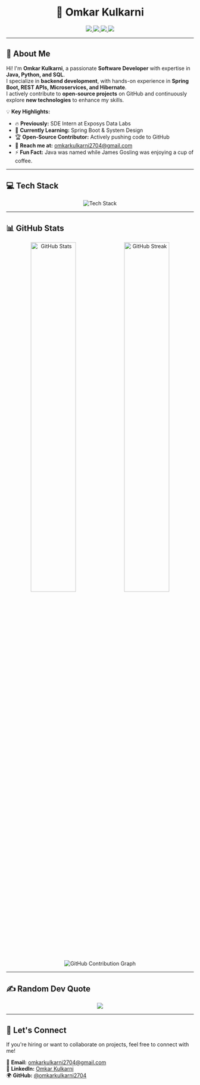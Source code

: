 <h1 align="center">🚀 Omkar Kulkarni</h1>  

<p align="center">
  <a href="https://github.com/omkarkulkarni2704">
    <img src="https://img.shields.io/badge/GitHub-%40omkarkulkarni-239a3b.svg">
  </a>
  <a href="https://www.linkedin.com/in/omkarkulkarni-dev/">
    <img src="https://img.shields.io/badge/LinkedIn-%40omkarkulkarni-0c66c3.svg">
  </a>
  <a href="https://x.com/omkarkulkarni_">
    <img src="https://img.shields.io/badge/X-%40omkarkulkarni-222222.svg">
  </a>
  <img src="https://komarev.com/ghpvc/?username=omkarkulkarni2704&label=Profile%20Views&color=0e75b6&style=flat">
</p>  

---

## 👋 About Me  

Hi! I'm **Omkar Kulkarni**, a passionate **Software Developer** with expertise in **Java, Python, and SQL**.  
I specialize in **backend development**, with hands-on experience in **Spring Boot, REST APIs, Microservices, and Hibernate**.  
I actively contribute to **open-source projects** on GitHub and continuously explore **new technologies** to enhance my skills.  

💡 **Key Highlights:**  
- 🔥 **Previously:** SDE Intern at Exposys Data Labs  
- 🌱 **Currently Learning:** Spring Boot & System Design  
- 🏆 **Open-Source Contributor:** Actively pushing code to GitHub  
- 📧 **Reach me at:** omkarkulkarni2704@gmail.com  
- ⚡ **Fun Fact:** Java was named while James Gosling was enjoying a cup of coffee.  

---

## 💻 Tech Stack  

<p align="center">
  <img src="https://skillicons.dev/icons?i=java,python,mysql,spring,hibernate,git,github,linux,vscode,intellij" alt="Tech Stack" />
</p>

---

## 📊 GitHub Stats  

<p align="center">
  <img src="https://github-readme-stats.vercel.app/api?username=omkarkulkarni2704&show_icons=true&theme=tokyonight" alt="GitHub Stats" width="49%"/>  
  <img src="https://streak-stats.demolab.com?user=omkarkulkarni2704&theme=tokyonight&hide_border=true&date_format=M%20j%5B%2C%20Y%5D" alt="GitHub Streak" width="49%"/>
</p>

<p align="center">
  <img src="https://github-readme-activity-graph.vercel.app/graph?username=omkarkulkarni2704&theme=tokyonight&hide_border=true" alt="GitHub Contribution Graph"/>
</p>

---

## ✍️ Random Dev Quote  

<p align="center">
  <img src="https://quotes-github-readme.vercel.app/api?type=horizontal&theme=tokyonight"/>
</p>

---

## 🤝 Let's Connect  

If you're hiring or want to collaborate on projects, feel free to connect with me!  

📧 **Email:** [omkarkulkarni2704@gmail.com](mailto:omkarkulkarni2704@gmail.com)  
📌 **LinkedIn:** [Omkar Kulkarni](https://www.linkedin.com/in/omkarkulkarni-dev/)  
🌍 **GitHub:** [@omkarkulkarni2704](https://github.com/omkarkulkarni2704)  









<!-- Proudly created with GPRM ( https://gprm.itsvg.in ) -->
